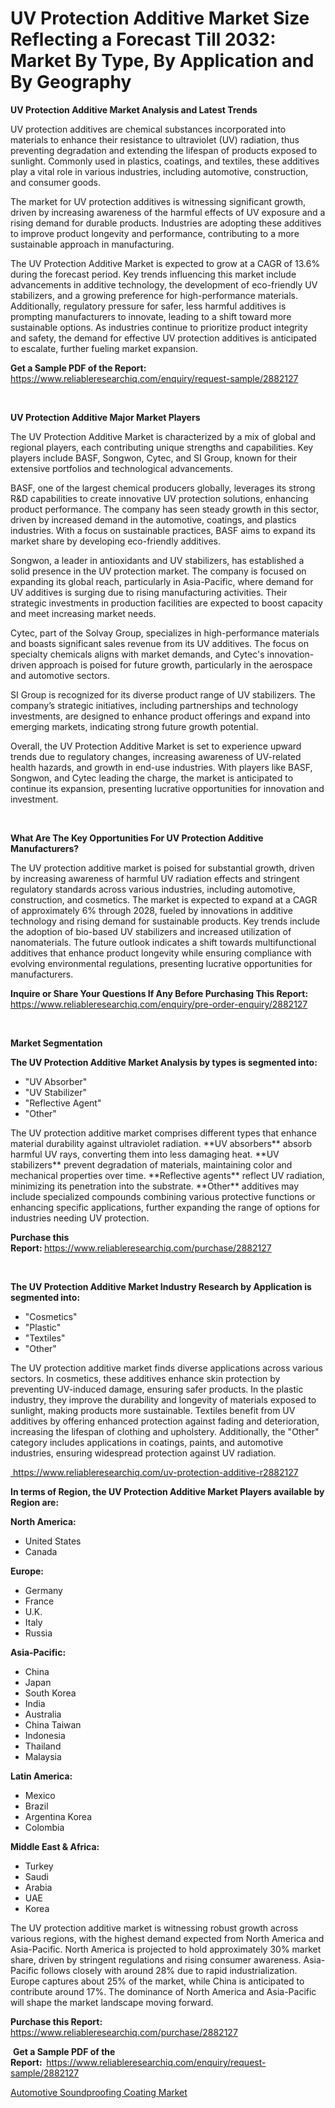 <p><h1>UV Protection Additive Market Size Reflecting a Forecast Till 2032: Market By Type, By Application and By Geography</h1></p><p><strong>UV Protection Additive Market Analysis and Latest Trends</strong></p>
<p><p>UV protection additives are chemical substances incorporated into materials to enhance their resistance to ultraviolet (UV) radiation, thus preventing degradation and extending the lifespan of products exposed to sunlight. Commonly used in plastics, coatings, and textiles, these additives play a vital role in various industries, including automotive, construction, and consumer goods.</p><p>The market for UV protection additives is witnessing significant growth, driven by increasing awareness of the harmful effects of UV exposure and a rising demand for durable products. Industries are adopting these additives to improve product longevity and performance, contributing to a more sustainable approach in manufacturing.</p><p>The UV Protection Additive Market is expected to grow at a CAGR of 13.6% during the forecast period. Key trends influencing this market include advancements in additive technology, the development of eco-friendly UV stabilizers, and a growing preference for high-performance materials. Additionally, regulatory pressure for safer, less harmful additives is prompting manufacturers to innovate, leading to a shift toward more sustainable options. As industries continue to prioritize product integrity and safety, the demand for effective UV protection additives is anticipated to escalate, further fueling market expansion.</p></p>
<p><strong>Get a Sample PDF of the Report:&nbsp;</strong> <a href="https://www.reliableresearchiq.com/enquiry/request-sample/2882127?utm_campaign=2458&utm_medium=2&utm_source=Github&utm_content=ia&utm_term=12032025&utm_id=uv-protection-additive">https://www.reliableresearchiq.com/enquiry/request-sample/2882127</a></p>
<p>&nbsp;</p>
<p><strong>UV Protection Additive Major Market Players</strong></p>
<p><p>The UV Protection Additive Market is characterized by a mix of global and regional players, each contributing unique strengths and capabilities. Key players include BASF, Songwon, Cytec, and SI Group, known for their extensive portfolios and technological advancements.</p><p>BASF, one of the largest chemical producers globally, leverages its strong R&D capabilities to create innovative UV protection solutions, enhancing product performance. The company has seen steady growth in this sector, driven by increased demand in the automotive, coatings, and plastics industries. With a focus on sustainable practices, BASF aims to expand its market share by developing eco-friendly additives.</p><p>Songwon, a leader in antioxidants and UV stabilizers, has established a solid presence in the UV protection market. The company is focused on expanding its global reach, particularly in Asia-Pacific, where demand for UV additives is surging due to rising manufacturing activities. Their strategic investments in production facilities are expected to boost capacity and meet increasing market needs.</p><p>Cytec, part of the Solvay Group, specializes in high-performance materials and boasts significant sales revenue from its UV additives. The focus on specialty chemicals aligns with market demands, and Cytec's innovation-driven approach is poised for future growth, particularly in the aerospace and automotive sectors.</p><p>SI Group is recognized for its diverse product range of UV stabilizers. The company’s strategic initiatives, including partnerships and technology investments, are designed to enhance product offerings and expand into emerging markets, indicating strong future growth potential.</p><p>Overall, the UV Protection Additive Market is set to experience upward trends due to regulatory changes, increasing awareness of UV-related health hazards, and growth in end-use industries. With players like BASF, Songwon, and Cytec leading the charge, the market is anticipated to continue its expansion, presenting lucrative opportunities for innovation and investment.</p></p>
<p>&nbsp;</p>
<p><strong>What Are The Key Opportunities For UV Protection Additive Manufacturers?</strong></p>
<p><p>The UV protection additive market is poised for substantial growth, driven by increasing awareness of harmful UV radiation effects and stringent regulatory standards across various industries, including automotive, construction, and cosmetics. The market is expected to expand at a CAGR of approximately 6% through 2028, fueled by innovations in additive technology and rising demand for sustainable products. Key trends include the adoption of bio-based UV stabilizers and increased utilization of nanomaterials. The future outlook indicates a shift towards multifunctional additives that enhance product longevity while ensuring compliance with evolving environmental regulations, presenting lucrative opportunities for manufacturers.</p></p>
<p><strong>Inquire or Share Your Questions If Any Before Purchasing This Report:</strong> <a href="https://www.reliableresearchiq.com/enquiry/pre-order-enquiry/2882127?utm_campaign=2458&utm_medium=2&utm_source=Github&utm_content=ia&utm_term=12032025&utm_id=uv-protection-additive">https://www.reliableresearchiq.com/enquiry/pre-order-enquiry/2882127</a></p>
<p>&nbsp;</p>
<p><strong>Market Segmentation</strong></p>
<p><strong>The UV Protection Additive Market Analysis by types is segmented into:</strong></p>
<p><ul><li>"UV Absorber"</li><li>"UV Stabilizer"</li><li>"Reflective Agent"</li><li>"Other"</li></ul></p>
<p><p>The UV protection additive market comprises different types that enhance material durability against ultraviolet radiation. **UV absorbers** absorb harmful UV rays, converting them into less damaging heat. **UV stabilizers** prevent degradation of materials, maintaining color and mechanical properties over time. **Reflective agents** reflect UV radiation, minimizing its penetration into the substrate. **Other** additives may include specialized compounds combining various protective functions or enhancing specific applications, further expanding the range of options for industries needing UV protection.</p></p>
<p><strong>Purchase this Report:&nbsp;</strong><a href="https://www.reliableresearchiq.com/purchase/2882127?utm_campaign=2458&utm_medium=2&utm_source=Github&utm_content=ia&utm_term=12032025&utm_id=uv-protection-additive">https://www.reliableresearchiq.com/purchase/2882127</a></p>
<p>&nbsp;</p>
<p><strong>The UV Protection Additive Market Industry Research by Application is segmented into:</strong></p>
<p><ul><li>"Cosmetics"</li><li>"Plastic"</li><li>"Textiles"</li><li>"Other"</li></ul></p>
<p><p>The UV protection additive market finds diverse applications across various sectors. In cosmetics, these additives enhance skin protection by preventing UV-induced damage, ensuring safer products. In the plastic industry, they improve the durability and longevity of materials exposed to sunlight, making products more sustainable. Textiles benefit from UV additives by offering enhanced protection against fading and deterioration, increasing the lifespan of clothing and upholstery. Additionally, the "Other" category includes applications in coatings, paints, and automotive industries, ensuring widespread protection against UV radiation.</p></p>
<p><a href="https://www.reliableresearchiq.com/uv-protection-additive-r2882127?utm_campaign=2458&utm_medium=2&utm_source=Github&utm_content=ia&utm_term=12032025&utm_id=uv-protection-additive">&nbsp;https://www.reliableresearchiq.com/uv-protection-additive-r2882127</a></p>
<p><strong>In terms of Region, the UV Protection Additive Market Players available by Region are:</strong></p>
<p>
    <p> <strong> North America: </strong>
        <ul>
            <li>United States</li>
            <li>Canada</li>
        </ul>
        </p> 
    <p> <strong> Europe: </strong>
        <ul>
            <li>Germany</li>
            <li>France</li>
            <li>U.K.</li>
            <li>Italy</li>
            <li>Russia</li>
        </ul>
        </p> 
    <p> <strong> Asia-Pacific: </strong>
        <ul>
            <li>China</li>
            <li>Japan</li>
            <li>South Korea</li>
            <li>India</li>
            <li>Australia</li>
            <li>China Taiwan</li>
            <li>Indonesia</li>
            <li>Thailand</li>
            <li>Malaysia</li>
        </ul>
        </p> 
    <p> <strong> Latin America: </strong>
        <ul>
            <li>Mexico</li>
            <li>Brazil</li>
            <li>Argentina Korea</li>
            <li>Colombia</li>
        </ul>
        </p> 
    <p> <strong> Middle East & Africa: </strong>
        <ul>
            <li>Turkey</li>
            <li>Saudi</li>
            <li>Arabia</li>
            <li>UAE</li>
            <li>Korea</li>
        </ul>
    </p>
    </p>
<p><p>The UV protection additive market is witnessing robust growth across various regions, with the highest demand expected from North America and Asia-Pacific. North America is projected to hold approximately 30% market share, driven by stringent regulations and rising consumer awareness. Asia-Pacific follows closely with around 28% due to rapid industrialization. Europe captures about 25% of the market, while China is anticipated to contribute around 17%. The dominance of North America and Asia-Pacific will shape the market landscape moving forward.</p></p>
<p><strong>Purchase this Report: </strong><a href="https://www.reliableresearchiq.com/purchase/2882127?utm_campaign=2458&utm_medium=2&utm_source=Github&utm_content=ia&utm_term=12032025&utm_id=uv-protection-additive">https://www.reliableresearchiq.com/purchase/2882127</a></p>
<p>&nbsp;<strong>Get a Sample PDF of the Report:&nbsp;&nbsp;</strong><a href="https://www.reliableresearchiq.com/enquiry/request-sample/2882127?utm_campaign=2458&utm_medium=2&utm_source=Github&utm_content=ia&utm_term=12032025&utm_id=uv-protection-additive">https://www.reliableresearchiq.com/enquiry/request-sample/2882127</a></p>
<p><strong></strong></p>
<p><p><a href="https://github.com/maclarensidney/Market-Research-Report-List-1/blob/main/automotive-soundproofing-coating-market.md?utm_campaign=2458&utm_medium=2&utm_source=Github&utm_content=ia&utm_term=12032025&utm_id=uv-protection-additive">Automotive Soundproofing Coating Market</a></p></p>